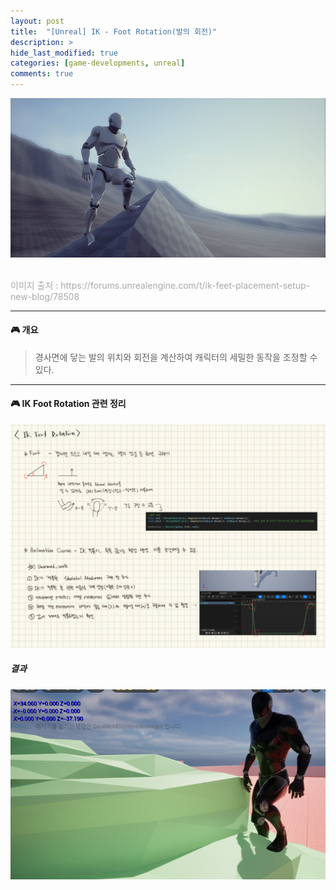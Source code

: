 ```yaml
---
layout: post
title:  "[Unreal] IK - Foot Rotation(발의 회전)"
description: >
hide_last_modified: true
categories: [game-developments, unreal]
comments: true
---
```


<p align="center">
  <img src="../../../assets/img/blog/unreal/foot_ik.png" style="width: 832px; height: auto" />
</p>
<br>
<span style="color:darkgray; font-size:14px;"> 이미지 출처 : https://forums.unrealengine.com/t/ik-feet-placement-setup-new-blog/78508</span> <br>

-----

#### 🎮 개요
> 경사면에 닿는 발의 위치와 회전을 계산하여 캐릭터의 세밀한 동작을 조정할 수 있다.

-----

#### 🎮 IK Foot Rotation 관련 정리

<p align="center">
  <img src="../../../assets/img/blog/unreal/foot_ik_ex.png" style="width: 832px; height: auto" />
</p>

##### 결과
<p align="center">
  <img src="../../../assets/img/blog/unreal/foot_ik_result_img.png" style="width: 832px; height: auto" />
</p>
